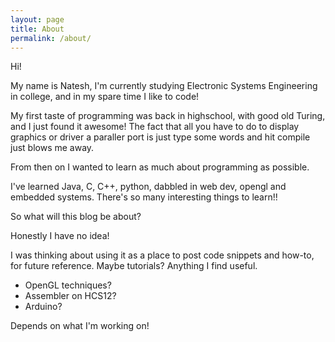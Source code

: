 ```yaml
---
layout: page
title: About
permalink: /about/
---
```



Hi! 

My name is Natesh, I'm currently studying Electronic Systems Engineering in college, and in my spare time I like to code!

My first taste of programming was back in highschool, with good old Turing, and I just found it awesome!
The fact that all you have to do to display graphics or driver a paraller port is just type some words and hit compile just blows me away.

From then on I wanted to learn as much about programming as possible.

I've learned Java, C, C++, python, dabbled in web dev, opengl and embedded systems. There's so many interesting things to learn!!


So what will this blog be about?

Honestly I have no idea!

I was thinking about using it as a place to post code snippets and how-to, for future reference. Maybe tutorials?
Anything I find useful.

* OpenGL techniques?
* Assembler on HCS12?
* Arduino?

Depends on what I'm working on!

